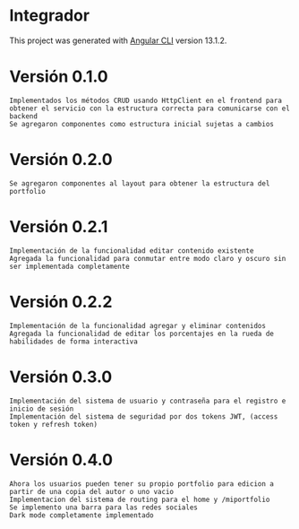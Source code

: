 # Integrador

This project was generated with [Angular CLI](https://github.com/angular/angular-cli) version 13.1.2.

# Versión 0.1.0
	Implementados los métodos CRUD usando HttpClient en el frontend para obtener el servicio con la estructura correcta para comunicarse con el backend
    Se agregaron componentes como estructura inicial sujetas a cambios

# Versión 0.2.0
	Se agregaron componentes al layout para obtener la estructura del portfolio

# Versión 0.2.1
    Implementación de la funcionalidad editar contenido existente
    Agregada la funcionalidad para conmutar entre modo claro y oscuro sin ser implementada completamente

# Versión 0.2.2
    Implementación de la funcionalidad agregar y eliminar contenidos
    Agregada la funcionalidad de editar los porcentajes en la rueda de habilidades de forma interactiva

# Versión 0.3.0
    Implementación del sistema de usuario y contraseña para el registro e inicio de sesión
    Implementación del sistema de seguridad por dos tokens JWT, (access token y refresh token)

# Versión 0.4.0
    Ahora los usuarios pueden tener su propio portfolio para edicion a partir de una copia del autor o uno vacio
    Implementacion del sistema de routing para el home y /miportfolio
    Se implemento una barra para las redes sociales
    Dark mode completamente implementado
